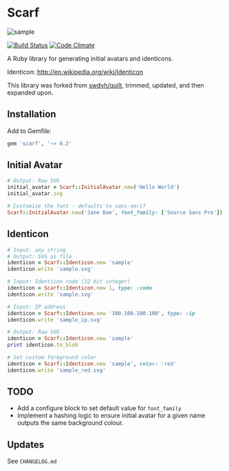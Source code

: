 # Scarf

![sample](http://harigopal.github.io/scarf/sample.png)

[![Build Status](https://travis-ci.org/harigopal/scarf.svg?branch=master)](https://travis-ci.org/harigopal/scarf)
[![Code Climate](https://codeclimate.com/github/harigopal/scarf/badges/gpa.svg)](https://codeclimate.com/github/harigopal/scarf)

A Ruby library for generating initial avatars and identicons.

Identicon: http://en.wikipedia.org/wiki/Identicon

This library was forked from [swdyh/quilt](https://github.com/swdyh/quilt), trimmed, updated, and then expanded upon.

## Installation

Add to Gemfile:

```ruby
gem 'scarf', '~> 0.2'
```

## Initial Avatar

```ruby
# Output: Raw SVG
initial_avatar = Scarf::InitialAvatar.new('Hello World')
initial_avatar.svg

# Customize the font - defaults to sans-serif
Scarf::InitialAvatar.new('Jane Doe', font_family: ['Source Sans Pro']).svg
```

## Identicon

```ruby
# Input: any string
# Output: SVG as file
identicon = Scarf::Identicon.new 'sample'
identicon.write 'sample.svg'

# Input: Identicon code (32 bit integer)
identicon = Scarf::Identicon.new 1, type: :code
identicon.write 'sample.svg'

# Input: IP address
identicon = Scarf::Identicon.new '100.100.100.100', type: :ip
identicon.write 'sample_ip.svg'

# Output: Raw SVG
identicon = Scarf::Identicon.new 'sample'
print identicon.to_blob

# Set custom foreground color
identicon = Scarf::Identicon.new 'sample', color: 'red'
identicon.write 'sample_red.svg'
```

## TODO

- Add a configure block to set default value for `font_family`
- Implement a hashing logic to ensure initial avatar for a given name outputs the same background colour.

## Updates

See `CHANGELOG.md`
